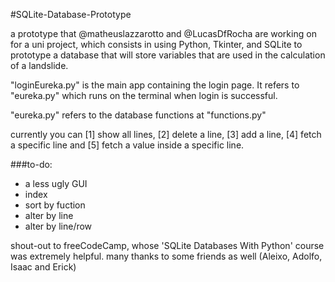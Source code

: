 #SQLite-Database-Prototype

a prototype that @matheuslazzarotto and @LucasDfRocha are working on for a uni project, which consists in using Python, Tkinter, and SQLite to prototype a database that will store variables that are used in the calculation of a landslide.

"loginEureka.py" is the main app containing the login page. It refers to "eureka.py" which runs on the terminal when login is successful. 

"eureka.py" refers to the database functions at "functions.py"

currently you can [1] show all lines, [2] delete a line, [3] add a line, [4] fetch a specific line and [5] fetch a value inside a specific line.

###to-do:
- a less ugly GUI
- index
- sort by fuction
- alter by line
- alter by line/row

shout-out to freeCodeCamp, whose 'SQLite Databases With Python' course was extremely helpful. many thanks to some friends as well (Aleixo, Adolfo, Isaac and Erick)
